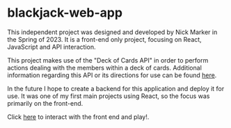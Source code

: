 # blackjack-web-app

This independent project was designed and developed by Nick Marker in the Spring of 2023. It is a front-end only project, focusing on React, JavaScript and API interaction.

This project makes use of the "Deck of Cards API" in order to perform actions dealing with the members within a deck of cards. Additional information regarding this API or its directions for use can be found [here](https://deckofcardsapi.com/).

In the future I hope to create a backend for this application and deploy it for use. It was one of my first main projects using React, so the focus was primarily on the front-end. 

Click [here](https://react-rvfhqs.stackblitz.io) to interact with the front end and play!.
